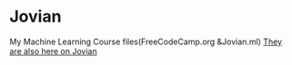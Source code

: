 # Jovian
My Machine Learning Course files(FreeCodeCamp.org &amp;Jovian.ml)
[They are also here on Jovian](https://jovian.ml/charitarthchugh)
